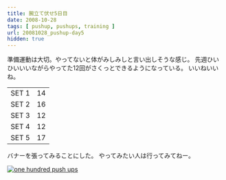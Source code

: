 ```yaml
---
title: 腕立て伏せ5日目
date: 2008-10-28
tags: [ pushup, pushups, training ]
url: 20081028_pushup-day5
hidden: true
---
```

準備運動は大切。やってないと体がみしみしと言い出しそうな感じ。
先週ひいひいいいながらやってた12回がさくっとできるようになっている。
いいねいいね。

<table class="pushups">
<tr>
  <td>SET 1</td><td>14</td>
</tr>
<tr>
  <td>SET 2</td><td>16</td>
</tr>
<tr>
  <td>SET 3</td><td>12</td>
</tr>
<tr>
  <td>SET 4</td><td>12</td>
</tr>
<tr>
  <td>SET 5</td><td>17</td>
</tr>
</table>

バナーを張ってみることにした。
やってみたい人は行ってみてねー。

<a href="http://hundredpushups.com/"><img src="http://hundredpushups.com/images/onehundred468x60.gif" alt="one hundred push ups" /></a>
